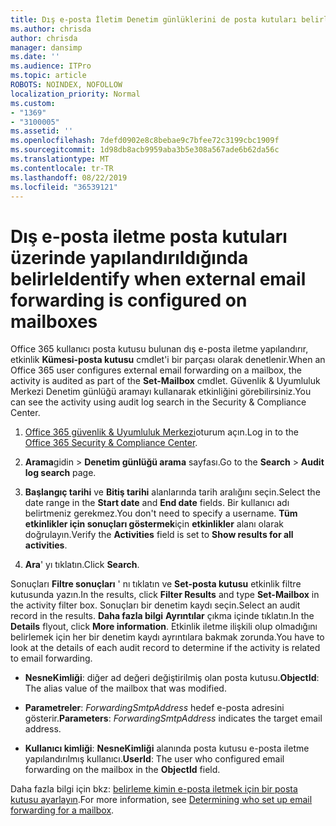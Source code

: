 ```yaml
---
title: Dış e-posta İletim Denetim günlüklerini de posta kutuları belirle
ms.author: chrisda
author: chrisda
manager: dansimp
ms.date: ''
ms.audience: ITPro
ms.topic: article
ROBOTS: NOINDEX, NOFOLLOW
localization_priority: Normal
ms.custom:
- "1369"
- "3100005"
ms.assetid: ''
ms.openlocfilehash: 7defd0902e8c8bebae9c7bfee72c3199cbc1909f
ms.sourcegitcommit: 1d98db8acb9959aba3b5e308a567ade6b62da56c
ms.translationtype: MT
ms.contentlocale: tr-TR
ms.lasthandoff: 08/22/2019
ms.locfileid: "36539121"
---
```

# <a name="identify-when-external-email-forwarding-is-configured-on-mailboxes"></a><span data-ttu-id="1ccb0-102">Dış e-posta iletme posta kutuları üzerinde yapılandırıldığında belirle</span><span class="sxs-lookup"><span data-stu-id="1ccb0-102">Identify when external email forwarding is configured on mailboxes</span></span>

<span data-ttu-id="1ccb0-103">Office 365 kullanıcı posta kutusu bulunan dış e-posta iletme yapılandırır, etkinlik **Kümesi-posta kutusu** cmdlet'i bir parçası olarak denetlenir.</span><span class="sxs-lookup"><span data-stu-id="1ccb0-103">When an Office 365  user configures external email forwarding on a mailbox, the activity is audited as part of the **Set-Mailbox** cmdlet.</span></span> <span data-ttu-id="1ccb0-104">Güvenlik & Uyumluluk Merkezi Denetim günlüğü aramayı kullanarak etkinliğini görebilirsiniz.</span><span class="sxs-lookup"><span data-stu-id="1ccb0-104">You can see the activity using audit log search in the Security & Compliance Center.</span></span>

1. <span data-ttu-id="1ccb0-105">[Office 365 güvenlik & Uyumluluk Merkezi](https://protection.office.com/)oturum açın.</span><span class="sxs-lookup"><span data-stu-id="1ccb0-105">Log in to the [Office 365 Security & Compliance Center](https://protection.office.com/).</span></span>

2. <span data-ttu-id="1ccb0-106">**Arama**gidin > **Denetim günlüğü arama** sayfası.</span><span class="sxs-lookup"><span data-stu-id="1ccb0-106">Go to the **Search** > **Audit log search** page.</span></span>

3. <span data-ttu-id="1ccb0-107">**Başlangıç tarihi** ve **Bitiş tarihi** alanlarında tarih aralığını seçin.</span><span class="sxs-lookup"><span data-stu-id="1ccb0-107">Select the date range in the **Start date** and **End date** fields.</span></span> <span data-ttu-id="1ccb0-108">Bir kullanıcı adı belirtmeniz gerekmez.</span><span class="sxs-lookup"><span data-stu-id="1ccb0-108">You don't need to specify a username.</span></span> <span data-ttu-id="1ccb0-109">**Tüm etkinlikler için sonuçları göstermek**için **etkinlikler** alanı olarak doğrulayın.</span><span class="sxs-lookup"><span data-stu-id="1ccb0-109">Verify the **Activities** field is set to **Show results for all activities**.</span></span>

4. <span data-ttu-id="1ccb0-110">**Ara**' yı tıklatın.</span><span class="sxs-lookup"><span data-stu-id="1ccb0-110">Click **Search**.</span></span>

<span data-ttu-id="1ccb0-111">Sonuçları **Filtre sonuçları** ' nı tıklatın ve **Set-posta kutusu** etkinlik filtre kutusunda yazın.</span><span class="sxs-lookup"><span data-stu-id="1ccb0-111">In the results, click **Filter Results** and type **Set-Mailbox** in the activity filter box.</span></span> <span data-ttu-id="1ccb0-112">Sonuçları bir denetim kaydı seçin.</span><span class="sxs-lookup"><span data-stu-id="1ccb0-112">Select an audit record in the results.</span></span> <span data-ttu-id="1ccb0-113">**Daha fazla bilgi** **Ayrıntılar** çıkma içinde tıklatın.</span><span class="sxs-lookup"><span data-stu-id="1ccb0-113">In the **Details** flyout, click **More information**.</span></span> <span data-ttu-id="1ccb0-114">Etkinlik iletme ilişkili olup olmadığını belirlemek için her bir denetim kaydı ayrıntılara bakmak zorunda.</span><span class="sxs-lookup"><span data-stu-id="1ccb0-114">You have to look at the details of each audit record to determine if the activity is related to email forwarding.</span></span>

- <span data-ttu-id="1ccb0-115">**NesneKimliği**: diğer ad değeri değiştirilmiş olan posta kutusu.</span><span class="sxs-lookup"><span data-stu-id="1ccb0-115">**ObjectId**: The alias value of the mailbox that was modified.</span></span>

- <span data-ttu-id="1ccb0-116">**Parametreler**: _ForwardingSmtpAddress_ hedef e-posta adresini gösterir.</span><span class="sxs-lookup"><span data-stu-id="1ccb0-116">**Parameters**: _ForwardingSmtpAddress_ indicates the target email address.</span></span>

- <span data-ttu-id="1ccb0-117">**Kullanıcı kimliği**: **NesneKimliği** alanında posta kutusu e-posta iletme yapılandırılmış kullanıcı.</span><span class="sxs-lookup"><span data-stu-id="1ccb0-117">**UserId**: The user who configured email forwarding on the mailbox in the **ObjectId** field.</span></span>

<span data-ttu-id="1ccb0-118">Daha fazla bilgi için bkz: [belirleme kimin e-posta iletmek için bir posta kutusu ayarlayın](https://docs.microsoft.com/office365/securitycompliance/auditing-troubleshooting-scenarios#determining-who-set-up-email-forwarding-for-a-mailbox).</span><span class="sxs-lookup"><span data-stu-id="1ccb0-118">For more information, see [Determining who set up email forwarding for a mailbox](https://docs.microsoft.com/office365/securitycompliance/auditing-troubleshooting-scenarios#determining-who-set-up-email-forwarding-for-a-mailbox).</span></span>
